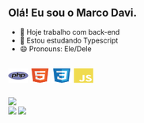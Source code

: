 ## Olá! Eu sou o Marco Davi. 

- 🔭 Hoje trabalho com back-end
- 🌱 Estou estudando Typescript
- 😄 Pronouns: Ele/Dele

<div style="display: inline_block"><br>
  <img align="center" height="30" width="40" src="https://raw.githubusercontent.com/devicons/devicon/master/icons/php/php-original.svg">
  <img align="center" alt="MarcoDavi-HTML" height="30" width="40" src="https://raw.githubusercontent.com/devicons/devicon/master/icons/html5/html5-original.svg">
  <img align="center" alt="MarcoDavi-CSS" height="30" width="40" src="https://raw.githubusercontent.com/devicons/devicon/master/icons/css3/css3-original.svg">
  <img align="center" alt="MarcoDavi-Js" height="30" width="40" src="https://raw.githubusercontent.com/devicons/devicon/master/icons/javascript/javascript-plain.svg">
</div>
  
  ##

<div>
  <img height="200em" src="https://github-readme-stats.vercel.app/api?username=kinhoob&show_icons=true&theme=merko">
</div>

<div> 
  <a href="https://instagram.com/_barbosadmelo" target="_blank"><img src="https://img.shields.io/badge/-Instagram-%23E4405F?style=for-the-badge&logo=instagram&logoColor=white" target="_blank"></a>
  <a href = "mailto:marcodavibdemelo@gmail.com"><img src="https://img.shields.io/badge/-Gmail-%23333?style=for-the-badge&logo=gmail&logoColor=white" target="_blank"></a>
  
</div>
